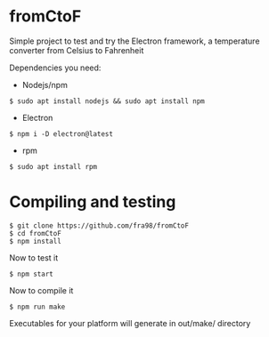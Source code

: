# fromCtoF
Simple project to test and try the Electron framework, a temperature converter from Celsius to Fahrenheit

Dependencies you need:

+ Nodejs/npm

```$ sudo apt install nodejs && sudo apt install npm```

+ Electron

```$ npm i -D electron@latest```

+ rpm

```$ sudo apt install rpm```

# Compiling and testing
```
$ git clone https://github.com/fra98/fromCtoF
$ cd fromCtoF
$ npm install
```
Now to test it
```
$ npm start
```
Now to compile it
```
$ npm run make 
```

Executables for your platform will generate in out/make/ directory

